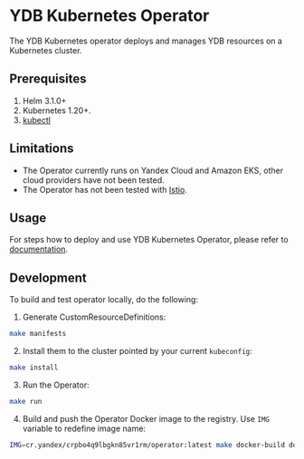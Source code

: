 # YDB Kubernetes Operator

The YDB Kubernetes operator deploys and manages YDB resources on a Kubernetes cluster.

## Prerequisites

1. Helm 3.1.0+
2. Kubernetes 1.20+.
3. [kubectl](https://kubernetes.io/docs/tasks/tools/install-kubectl/)

## Limitations

- The Operator currently runs on Yandex Cloud and Amazon EKS, other cloud providers have not been tested.
- The Operator has not been tested with [Istio](https://istio.io/).

## Usage

For steps how to deploy and use YDB Kubernetes Operator, please refer to [documentation](https://cloud.yandex.ru/docs/ydb/deploy/orchestrated/yc_managed_kubernetes).

## Development

To build and test operator locally, do the following:

1. Generate CustomResourceDefinitions:
  ```bash
  make manifests
  ```
2. Install them to the cluster pointed by your current `kubeconfig`:
  ```bash
  make install
  ```
3. Run the Operator:
  ```bash
  make run
  ```
4. Build and push the Operator Docker image to the registry. Use `IMG` variable to redefine image name:
  ```bash
  IMG=cr.yandex/crpbo4q9lbgkn85vr1rm/operator:latest make docker-build docker-push
  ```
